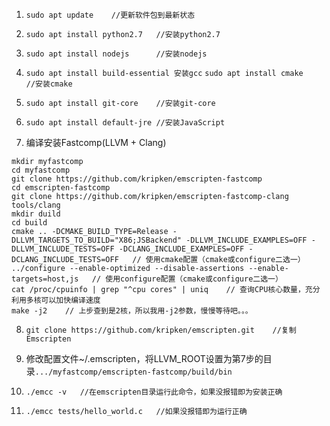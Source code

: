 1. `sudo apt update    //更新软件包到最新状态`

2. `sudo apt install python2.7   //安装python2.7`

3. `sudo apt install nodejs      //安装nodejs`

4. `sudo apt install build-essential 安装gcc`
   `sudo apt install cmake       //安装cmake`

5. `sudo apt install git-core    //安装git-core`

6. `sudo apt install default-jre //安装JavaScript`

7. 编译安装Fastcomp(LLVM + Clang)

  ```
  mkdir myfastcomp
  cd myfastcomp
  git clone https://github.com/kripken/emscripten-fastcomp
  cd emscripten-fastcomp
  git clone https://github.com/kripken/emscripten-fastcomp-clang tools/clang
  mkdir duild
  cd build
  cmake .. -DCMAKE_BUILD_TYPE=Release -DLLVM_TARGETS_TO_BUILD="X86;JSBackend" -DLLVM_INCLUDE_EXAMPLES=OFF -DLLVM_INCLUDE_TESTS=OFF -DCLANG_INCLUDE_EXAMPLES=OFF -DCLANG_INCLUDE_TESTS=OFF   // 使用cmake配置（cmake或configure二选一）
  ../configure --enable-optimized --disable-assertions --enable-targets=host,js   // 使用configure配置（cmake或configure二选一）
  cat /proc/cpuinfo | grep "^cpu cores" | uniq    // 查询CPU核心数量，充分利用多核可以加快编译速度
  make -j2    // 上步查到是2核，所以我用-j2参数，慢慢等待吧。。。
  ```

8. `git clone https://github.com/kripken/emscripten.git    //复制Emscripten`

9. 修改配置文件~/.emscripten，将LLVM_ROOT设置为第7步的目录`.../myfastcomp/emscripten-fastcomp/build/bin`

10. `./emcc -v   //在emscripten目录运行此命令，如果没报错即为安装正确`

11. `./emcc tests/hello_world.c   //如果没报错即为运行正确`
